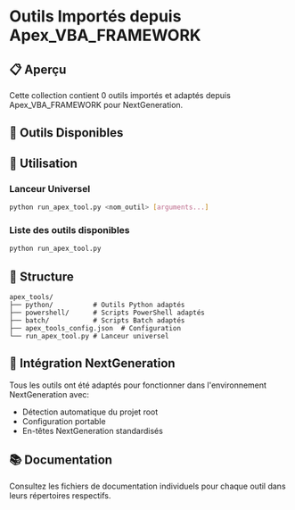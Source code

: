 # Outils Importés depuis Apex_VBA_FRAMEWORK

## 📋 Aperçu

Cette collection contient 0 outils importés et adaptés depuis Apex_VBA_FRAMEWORK pour NextGeneration.

## 🚀 Outils Disponibles

## 🔧 Utilisation

### Lanceur Universel

```bash
python run_apex_tool.py <nom_outil> [arguments...]
```

### Liste des outils disponibles

```bash
python run_apex_tool.py
```

## 📁 Structure

```
apex_tools/
├── python/          # Outils Python adaptés
├── powershell/      # Scripts PowerShell adaptés  
├── batch/           # Scripts Batch adaptés
├── apex_tools_config.json  # Configuration
└── run_apex_tool.py # Lanceur universel
```

## 🔗 Intégration NextGeneration

Tous les outils ont été adaptés pour fonctionner dans l'environnement NextGeneration avec:
- Détection automatique du projet root
- Configuration portable
- En-têtes NextGeneration standardisés

## 📚 Documentation

Consultez les fichiers de documentation individuels pour chaque outil dans leurs répertoires respectifs.

